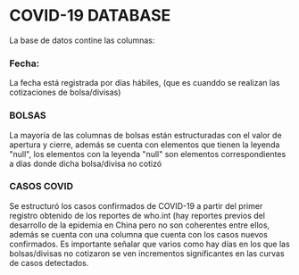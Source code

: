 # COVID-19 DATABASE
La base de datos contine las columnas:
### Fecha:
La fecha está registrada por días hábiles, (que es cuanddo se realizan las cotizaciones de bolsa/divisas)
### BOLSAS 
La mayoría de las columnas de bolsas están estructuradas con el valor de apertura y cierre, además se cuenta con elementos que tienen la leyenda "null", los elementos con la leyenda "null" son elementos correspondientes a días donde dicha bolsa/divisa no cotizó
### CASOS COVID
Se estructuró los casos confirmados de COVID-19 a  partir del primer registro obtenido de los reportes de who.int (hay reportes previos del desarrollo de la epidemia en China pero no son coherentes entre ellos, además se cuenta con una columna que cuenta con los casos nuevos confirmados. 
Es importante señalar que varios como hay días en los que las bolsas/divisas no cotizaron se ven incrementos significantes en las curvas de casos detectados.
